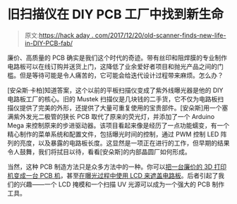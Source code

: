 # 旧扫描仪在 DIY PCB 工厂中找到新生命

> 原文:[https://hack aday . com/2017/12/20/old-scanner-finds-new-life-in-DIY-PCB-fab/](https://hackaday.com/2017/12/20/old-scanner-finds-new-life-in-diy-pcb-fab/)

廉价、高质量的 PCB 确实是我们这个时代的奇迹。带有丝印和阻焊膜的专业制作电路板可以在线订购并送货上门，这降低了业余爱好者项目和抛光产品之间的门槛。但是等待可能是令人痛苦的，它可能会给迭代设计过程带来麻烦。怎么办？

[安朵斯·卡柏]知道答案，这个以前的平板扫描仪变成了紫外线曝光器是他的 DIY 电路板工厂的核心。旧的 Mustek 扫描仪是几块钱的二手货，它不仅为电路板扫描仪提供了完美的外形，还提供了大量可重复使用的宝贵部件。[安朵斯]用一个塞满紫外发光二极管的狭长 PCB 取代了原来的荧光灯，并添加了一个 Arduino Mega 来控制原来的步进驱动器。该项目看起来像是经历了一点功能蠕变，有一个精心制作的菜单系统和配置文件，包括曝光时间的控制，通过 PWM 控制 LED 阵列的亮度，以及暴露的电路板长度。这显然是一项正在进行的工作，但早期的结果令人鼓舞，我们将拭目以待，看看[安朵斯]的内部晶圆厂如何形成。

当然，这种 PCB 制造方法只是众多方法中的一种。你可以[把一台廉价的 3D 打印机变成一台 PCB 机](https://dangerouspayload.com/2017/12/17/pcb-uv-exposure-scanner/)，甚至[在曝光过程中使用 LCD 来遮盖电路板](https://hackaday.com/2017/10/16/why-not-expose-your-pcbs-through-an-lcd/)。后者引起了我们的兴趣——一个 LCD 掩模和一个扫描 UV 光源可以成为一个强大的 PCB 制作工具。